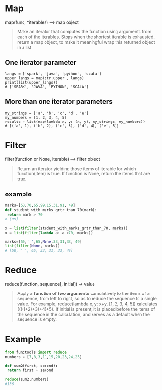 # Map  
map(func, *iterables) --> map object
 > Make an iterator that computes the function using arguments from
 each of the iterables.  Stops when the shortest iterable is exhausted.
return a map object, to make it meaningful wrap this returned object in a list 
 
 
## One iterator parameter 
```
langs = ['spark', 'java', 'python', 'scala']
upper_langs = map(str.upper , langs)
print(list(upper_langs))
# ['SPARK', 'JAVA', 'PYTHON', 'SCALA']
```

## More than one iterator parameters
```
my_strings = ['a', 'b', 'c', 'd', 'e']
my_numbers = [1, 2, 3, 4, 5]
results = list(map(lambda x, y: (x, y), my_strings, my_numbers))
# [('a', 1), ('b', 2), ('c', 3), ('d', 4), ('e', 5)]
```

# Filter
 filter(function or None, iterable) --> filter object
  > Return an iterator yielding those items of iterable for which function(item)
   is true. If function is None, return the items that are true.

## example
```python
marks=[50,70,65,99,15,31,91, 49]
def student_with_marks_grtr_than_70(mark):
 return mark > 70
# [99] 
 
x = list(filter(student_with_marks_grtr_than_70, marks))
x = list(filter(lambda a: a >70, marks))

marks=[50,' ',65,None,33,31,33, 49]
list(filter(None, marks))
# [50, ' ', 65, 33, 31, 33, 49]

```

# Reduce
 reduce(function, sequence[, initial]) -> value

 >  Apply a **function of two arguments** cumulatively to the items of a sequence,
    from left to right, so as to reduce the sequence to a single value.
    For example, reduce(lambda x, y: x+y, [1, 2, 3, 4, 5]) calculates
    ((((1+2)+3)+4)+5).  If initial is present, it is placed before the items
    of the sequence in the calculation, and serves as a default when the
    sequence is empty.
    
# Example
```python
from functools import reduce
numbers = [7,8,3,11,15,20,23,24,25]

def sum2(first, second):
 return first + second
 
reduce(sum2,numbers)
#136
```

